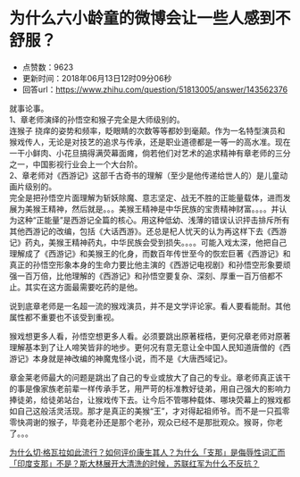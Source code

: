 # 为什么六小龄童的微博会让一些人感到不舒服？
- 点赞数：9623
- 更新时间：2018年06月13日12时09分06秒
- 回答url：https://www.zhihu.com/question/51813005/answer/143562376
<body>
 <p data-pid="zEcUtZ3a">就事论事。<br>
  1、章老师演绎的孙悟空和猴子完全是大师级别的。<br>
  连猴子 挠痒的姿势和频率，眨眼睛的次数等等都妙到毫颠。作为一名特型演员和猴戏传人，无论是对技艺的追求与传承，还是职业道德都是一等一的高水准。现在一干小鲜肉、小花旦搞得满荧幕面瘫，倘若他们对艺术的追求精神有章老师的三分之一，中国影视行业会上一个大台阶。<br>
  2、章老师对《西游记》这部千古奇书的理解（至少是他传递给世人的）是儿童动画片级别的。<br>
  完全是把孙悟空片面理解为斩妖除魔、意志坚定、战无不胜的正能量载体，进而发展为美猴王精神，然后就是。。。美猴王精神是中华民族的宝贵精神财富。。。。并认为这种“正能量”是西游记全篇的核心。用这种低幼、浅薄的错误认识抨击排斥所有其他西游记的改编，包括《大话西游》。还总是杞人忧天的认为再这样下去《西游记》药丸，美猴王精神药丸，中华民族会受到损失。。。。可能入戏太深，他把自己理解成了《西游记》和美猴王的化身，而数百年传世至今的恢宏巨著《西游记》和真正的孙悟空形象本身的生命力要比他主演的《西游记电视剧》和孙悟空形象要顽强一百万倍，比他理解的《西游记》和孙悟空要复杂、深刻、厚重一百万倍都不止。其实在这方面最需要吃药的是他。</p>
 <p data-pid="nnRNEGe7">说到底章老师是一名超一流的猴戏演员，并不是文学评论家。看人要看能耐。其他属性都不重要也不该受到重视。</p>
 <p data-pid="UVQDpf2t">猴戏想更多人看，孙悟空想更多人看。必须要跳出原著桎梏，更何况章老师对原著理解基本到了让人啼笑皆非的地步。更何况有意无意让全中国人民知道唐僧的《西游记》本身就是神改编的神魔鬼怪小说，而不是《大唐西域记》。</p>
 <p data-pid="oyfntEHL">章金莱老师最大的问题是跳出了自己的专业或放大了自己的专业。章老师真正该干的事是像家族老前辈一样传承手艺，用严苛的标准教好徒弟，用自己强大的影响力捧徒弟，给徒弟站台，让猴戏传下去。让今后不管哪种载体、哪块荧幕上的猴戏都如自己这般活灵活现。那才是真正的美猴“王”，才对得起祖师爷。而不是一只孤零零快凋谢的猴子，毕竟老孙还是那个老孙，观众已经不是那批观众。猴哥，你老了。。。</p><a href="https://www.zhihu.com/question/20430716/answer/242270101" data-draft-node="block" data-draft-type="link-card" data-image="https://pic1.zhimg.com/v2-832d9cedfb597ed6e14b74535245b4c0_180x120.jpg" data-image-width="649" data-image-height="366" class="internal">为什么切·格瓦拉如此流行？</a><a href="https://www.zhihu.com/question/53806221/answer/143566920" data-draft-node="block" data-draft-type="link-card" class="internal">如何评价康生其人？</a><a href="https://www.zhihu.com/question/57104671/answer/153959595" data-draft-node="block" data-draft-type="link-card" class="internal">为什么「支那」是侮辱性词汇而「印度支那」不是？</a><a href="https://www.zhihu.com/question/67788718/answer/279228038" data-draft-node="block" data-draft-type="link-card" class="internal">斯大林展开大清洗的时候，苏联红军为什么不反抗？</a>
</body>